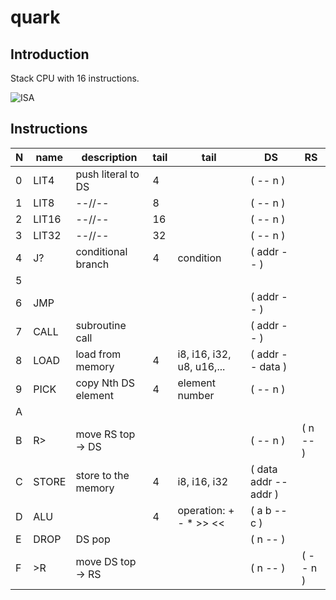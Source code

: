 # quark
## Introduction
Stack CPU with 16 instructions.

![ISA](https://rawgit.com/drom/quark/master/isa.svg)

## Instructions

| N | name  | description         | tail | tail                      | DS                    | RS
| - | ----- | ------------------- | ---- | ------------------------- | --------------------- | --------
| 0 | LIT4  | push literal to DS  | 4    |                           | ( -- n )              |
| 1 | LIT8  | --//--              | 8    |                           | ( -- n )              |
| 2 | LIT16 | --//--              | 16   |                           | ( -- n )              |
| 3 | LIT32 | --//--              | 32   |                           | ( -- n )              |
| 4 | J?    | conditional branch  | 4    | condition                 | ( addr -- )           |
| 5 |       |                     |      |                           |                       |
| 6 | JMP   |                     |      |                           | ( addr -- )           |
| 7 | CALL  | subroutine call     |      |                           | ( addr -- )           |
| 8 | LOAD  | load from memory    | 4    | i8, i16, i32, u8, u16,... | ( addr -- data )      |
| 9 | PICK  | copy Nth DS element | 4    | element number            | ( -- n )              |
| A |       |                     |      |                           |                       |
| B | R>    | move RS top -> DS   |      |                           | ( -- n )              | ( n -- )
| C | STORE | store to the memory | 4    | i8, i16, i32              | ( data addr -- addr ) |
| D | ALU   |                     | 4    | operation: + - * >> <<    | ( a b -- c )          |
| E | DROP  | DS pop              |      |                           | ( n -- )              |
| F | >R    | move DS top -> RS   |      |                           | ( n -- )              | ( -- n )
